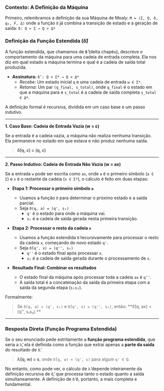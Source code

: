 ### Contexto: A Definição da Máquina

Primeiro, relembramos a definição da sua Máquina de Mealy:
`M = ⟨Σ, Q, δ, q₀, F, Δ⟩`
onde a função `δ` já combina a transição de estado e a geração de saída:
`δ: Q × Σ → Q × Δ*`

### Definição da Função Estendida (δ̂)

A função estendida, que chamamos de **`δ̂`** (delta chapéu), descreve o comportamento da máquina para uma cadeia de entrada completa. Ela nos diz em qual estado a máquina termina e qual é a cadeia de saída total produzida.

*   **Assinatura:** `δ̂ : Q × Σ* → Q × Δ*`
    *   *Recebe:* Um estado inicial `q` e uma cadeia de entrada `w ∈ Σ*`.
    *   *Retorna:* Um par `(q_final, s_total)`, onde `q_final` é o estado em que a máquina para e `s_total` é a cadeia de saída completa `s_total ∈ Δ*`.

A definição formal é recursiva, dividida em um caso base e um passo indutivo.

---

**1. Caso Base: Cadeia de Entrada Vazia (w = ε)**

Se a entrada é a cadeia vazia, a máquina não realiza nenhuma transição. Ela permanece no estado em que estava e não produz nenhuma saída.

> **δ̂(q, ε) = (q, ε)**

---

**2. Passo Indutivo: Cadeia de Entrada Não Vazia (w = ax)**

Se a entrada `w` pode ser escrita como `ax`, onde `a` é o primeiro símbolo (`a ∈ Σ`) e `x` é o restante da cadeia (`x ∈ Σ*`), o cálculo é feito em duas etapas:

*   **Etapa 1: Processar o primeiro símbolo `a`**
    *   Usamos a função `δ` para determinar o próximo estado e a saída parcial.
    *   Seja `δ(q, a) = (q', s₁)`
        *   `q'` é o estado para onde a máquina vai.
        *   `s₁` é a cadeia de saída gerada nesta primeira transição.

*   **Etapa 2: Processar o resto da cadeia `x`**
    *   Usamos a função estendida `δ̂` recursivamente para processar o resto da cadeia `x`, começando do novo estado `q'`.
    *   Seja `δ̂(q', x) = (q'', s₂)`
        *   `q''` é o estado final após processar `x`.
        *   `s₂` é a cadeia de saída gerada durante o processamento de `x`.

*   **Resultado Final: Combinar os resultados**
    *   O estado final da máquina após processar toda a cadeia `ax` é `q''`.
    *   A saída total é a concatenação da saída da primeira etapa com a saída da segunda etapa (`s₁s₂`).

Formalmente:

> Se `δ(q, a) = (q', s₁)` e `δ̂(q', x) = (q'', s₂)`, então:
> **δ̂(q, ax) = (q'', s₁s₂) **

---

### Resposta Direta (Função Programa Estendida)

Se o seu enunciado pede estritamente a **função programa estendida**, que seria a `λ̂`, ela é definida como a função que extrai apenas a **parte da saída** do resultado de `δ̂`.

> **λ̂(q, w) = s**, onde `δ̂(q, w) = (q', s)` para algum `q' ∈ Q`.

No entanto, como pode ver, o cálculo de `λ̂` depende inteiramente da definição recursiva de `δ̂`, que processa tanto o estado quanto a saída simultaneamente. A definição de `δ̂` é, portanto, a mais completa e fundamental.
